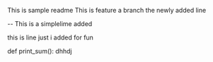 This is sample readme
This is feature a branch
the newly added line

-- This is a simplelime added

this is 
line
just
i added
for fun


def print_sum():
    dhhdj